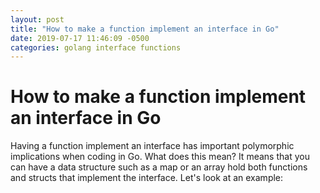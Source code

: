 ```yaml
---
layout: post
title: "How to make a function implement an interface in Go"
date: 2019-07-17 11:46:09 -0500
categories: golang interface functions
---
```


# How to make a function implement an interface in Go

Having a function implement an interface has important polymorphic implications when coding in Go. What does this mean? It means that you can have a data structure such as a map or an array hold both functions and structs that implement the interface. Let's look at an example:
